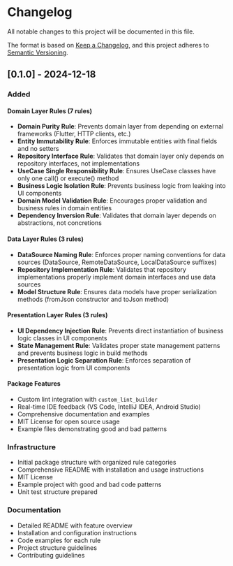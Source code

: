 # Changelog

All notable changes to this project will be documented in this file.

The format is based on [Keep a Changelog](https://keepachangelog.com/en/1.0.0/),
and this project adheres to [Semantic Versioning](https://semver.org/spec/v2.0.0.html).

## [0.1.0] - 2024-12-18

### Added

#### Domain Layer Rules (7 rules)
- **Domain Purity Rule**: Prevents domain layer from depending on external frameworks (Flutter, HTTP clients, etc.)
- **Entity Immutability Rule**: Enforces immutable entities with final fields and no setters
- **Repository Interface Rule**: Validates that domain layer only depends on repository interfaces, not implementations
- **UseCase Single Responsibility Rule**: Ensures UseCase classes have only one call() or execute() method
- **Business Logic Isolation Rule**: Prevents business logic from leaking into UI components
- **Domain Model Validation Rule**: Encourages proper validation and business rules in domain entities
- **Dependency Inversion Rule**: Validates that domain layer depends on abstractions, not concretions

#### Data Layer Rules (3 rules)
- **DataSource Naming Rule**: Enforces proper naming conventions for data sources (DataSource, RemoteDataSource, LocalDataSource suffixes)
- **Repository Implementation Rule**: Validates that repository implementations properly implement domain interfaces and use data sources
- **Model Structure Rule**: Ensures data models have proper serialization methods (fromJson constructor and toJson method)

#### Presentation Layer Rules (3 rules)
- **UI Dependency Injection Rule**: Prevents direct instantiation of business logic classes in UI components
- **State Management Rule**: Validates proper state management patterns and prevents business logic in build methods
- **Presentation Logic Separation Rule**: Enforces separation of presentation logic from UI components

#### Package Features
- Custom lint integration with `custom_lint_builder`
- Real-time IDE feedback (VS Code, IntelliJ IDEA, Android Studio)
- Comprehensive documentation and examples
- MIT License for open source usage
- Example files demonstrating good and bad patterns

### Infrastructure
- Initial package structure with organized rule categories
- Comprehensive README with installation and usage instructions
- MIT License
- Example project with good and bad code patterns
- Unit test structure prepared

### Documentation
- Detailed README with feature overview
- Installation and configuration instructions
- Code examples for each rule
- Project structure guidelines
- Contributing guidelines
